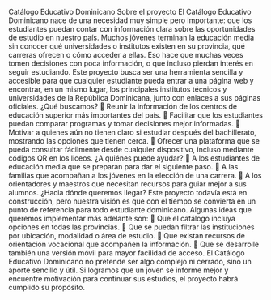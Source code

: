 Catálogo Educativo Dominicano
Sobre el proyecto
El Catálogo Educativo Dominicano nace de una necesidad muy simple pero importante: que los estudiantes puedan contar con información clara sobre las oportunidades de estudio en nuestro país.
Muchos jóvenes terminan la educación media sin conocer qué universidades o institutos existen en su provincia, qué carreras ofrecen o cómo acceder a ellas. Eso hace que muchas veces tomen decisiones con poca información, o que incluso pierdan interés en seguir estudiando.
Este proyecto busca ser una herramienta sencilla y accesible para que cualquier estudiante pueda entrar a una página web y encontrar, en un mismo lugar, los principales institutos técnicos y universidades de la República Dominicana, junto con enlaces a sus páginas oficiales.
¿Qué buscamos?
	Reunir la información de los centros de educación superior más importantes del país.
	Facilitar que los estudiantes puedan comparar programas y tomar decisiones mejor informadas.
	Motivar a quienes aún no tienen claro si estudiar después del bachillerato, mostrando las opciones que tienen cerca.
	Ofrecer una plataforma que se pueda consultar fácilmente desde cualquier dispositivo, incluso mediante códigos QR en los liceos.
¿A quiénes puede ayudar?
	A los estudiantes de educación media que se preparan para dar el siguiente paso.
	A las familias que acompañan a los jóvenes en la elección de una carrera.
	A los orientadores y maestros que necesitan recursos para guiar mejor a sus alumnos.
¿Hacia dónde queremos llegar?
Este proyecto todavía está en construcción, pero nuestra visión es que con el tiempo se convierta en un punto de referencia para todo estudiante dominicano.
Algunas ideas que queremos implementar más adelante son:
	Que el catálogo incluya opciones en todas las provincias.
	Que se puedan filtrar las instituciones por ubicación, modalidad o área de estudio.
	Que existan recursos de orientación vocacional que acompañen la información.
	Que se desarrolle también una versión móvil para mayor facilidad de acceso.
El Catálogo Educativo Dominicano no pretende ser algo complejo ni cerrado, sino un aporte sencillo y útil. Si logramos que un joven se informe mejor y encuentre motivación para continuar sus estudios, el proyecto habrá cumplido su propósito.
